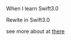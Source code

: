 When I learn Swift3.0


Rewite in Swift3.0

see more about at [there](http://zamberform.github.io/blog/ios/swifty-cube.html)
